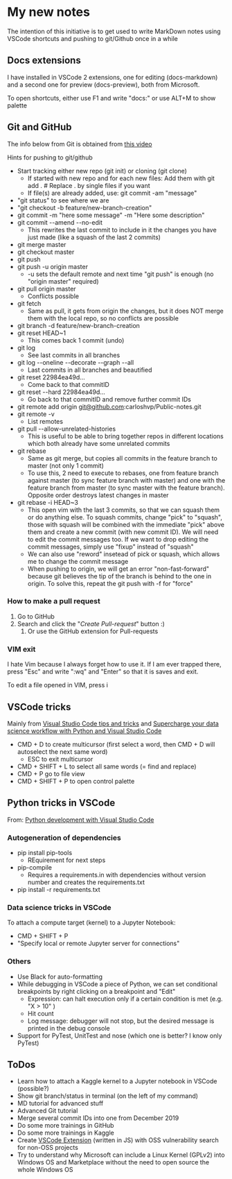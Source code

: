 # My new notes

The intention of this initiative is to get used to write MarkDown notes using VSCode shortcuts and pushing to git/Github once in a while

## Docs extensions

I have installed in VSCode 2 extensions, one for editing (docs-markdown) and a second one for preview (docs-preview), both from Microsoft.

To open shortcuts, either use F1 and write "docs:" or use ALT+M to show palette

## Git and GitHub

The info below from Git is obtained from [this video](https://youtu.be/RGOj5yH7evk)

Hints for pushing to git/github

- Start tracking either new repo (git init) or cloning (git clone)
  - If started with new repo and for each new files: Add them with git add . # Replace . by single files if you want
  - If file(s) are already added, use: git commit -am "message"
- "git status" to see where we are
- "git checkout -b feature/new-branch-creation"
- git commit -m "here some message" -m "Here some description"
- git commit --amend --no-edit
  - This rewrites the last commit to include in it the changes you have just made (like a squash of the last 2 commits)
- git merge master
- git checkout master
- git push
- git push -u origin master
  - -u sets the default remote and next time "git push" is enough (no "origin master" required)
- git pull origin master
  - Conflicts possible
- git fetch
  - Same as pull, it gets from origin the changes, but it does NOT merge them with the local repo, so no conflicts are possible
- git branch -d feature/new-branch-creation
- git reset HEAD~1
  - This comes back 1 commit (undo)
- git log
  - See last commits in all branches
- git log --oneline --decorate --graph --all
  - Last commits in all branches and beautified
- git reset 22984ea49d...
  - Come back to that commitID
- git reset --hard 22984ea49d...
  - Go back to that commitID and remove further commit IDs
- git remote add origin git@github.com:carloshvp/Public-notes.git
- git remote -v
  - List remotes
- git pull --allow-unrelated-histories
  - This is useful to be able to bring together repos in different locations which both already have some unrelated commits
- git rebase
  - Same as git merge, but copies all commits in the feature branch to master (not only 1 commit)
  - To use this, 2 need to execute to rebases, one from feature branch against master (to sync feature branch with master) and one with the feature branch from master (to sync master with the feature branch). Opposite order destroys latest changes in master
- git rebase -i HEAD~3
  - This open vim with the last 3 commits, so that we can squash them or do anything else. To squash commits, change "pick" to "squash", those with squash will be combined with the immediate "pick" above them and create a new commit (with new commit ID). We will need to edit the commit messages too. If we want to drop editing the commit messages, simply use "fixup" instead of "squash"
  - We can also use "reword" insetead of pick or squash, which allows me to change the commit message
  - When pushing to origin, we will get an error "non-fast-forward" because git believes the tip of the branch is behind to the one in origin. To solve this, repeat the git push with -f for "force"

### How to make a pull request

1. Go to GitHub
2. Search and click the "*Create Pull-request*" button :)
   1. Or use the GitHub extension for Pull-requests

### VIM exit

I hate Vim because I always forget how to use it. If I am ever trapped there, press "Esc" and write ":wq" and "Enter" so that it is saves and exit.

To edit a file opened in VIM, press i

## VSCode tricks

Mainly from [Visual Studio Code tips and tricks](https://mybuild.microsoft.com/sessions/6e0072d1-7326-47b6-a7c7-b3ed06c509f8?source=sessions) and [Supercharge your data science workflow with Python and Visual Studio Code](https://mybuild.microsoft.com/sessions/357f159b-945e-4012-9695-8262aabf8f50?source=sessions)

- CMD + D to create multicursor (first select a word, then CMD + D will autoselect the next same word)
  - ESC to exit multicursor
- CMD + SHIFT + L to select all same words (= find and replace)
- CMD + P go to file view
- CMD + SHIFT + P to open control palette

## Python tricks in VSCode

From: [Python development with Visual Studio Code](https://mybuild.microsoft.com/sessions/359a2d3c-56da-4869-9b04-672ffb64c9dd?source=sessions)

### Autogeneration of dependencies

- pip install pip-tools
  - REquirement for next steps
- pip-compile
  - Requires a requirements.in with dependencies without version number and creates the requirements.txt
- pip install -r requirements.txt

### Data science tricks in VSCode

To attach a compute target (kernel) to a Jupyter Notebook:

- CMD + SHIFT + P
- "Specify local or remote Jupyter server for connections"

### Others

- Use Black for auto-formatting
- While debugging in VSCode a piece of Python, we can set conditional breakpoints by right clicking on a breakpoint and "Edit"
  - Expression: can halt execution only if a certain condition is met (e.g. "X > 10" )
  - Hit count
  - Log message: debugger will not stop, but the desired message is printed in the debug console
- Support for PyTest, UnitTest and nose (which one is better? I know only PyTest)

## ToDos

- Learn how to attach a Kaggle kernel to a Jupyter notebook in VSCode (possible?)
- Show git branch/status in terminal (on the left of my command)
- MD tutorial for advanced stuff
- Advanced Git tutorial
- Merge several commit IDs into one from December 2019
- Do some more trainings in GitHub
- Do some more trainings in Kaggle
- Create [VSCode Extension](https://code.visualstudio.com/api/get-started/your-first-extension) (written in JS) with OSS vulnerability search for non-OSS projects
- Try to understand why Microsoft can include a Linux Kernel (GPLv2) into Windows OS and Marketplace without the need to open source the whole Windows OS
